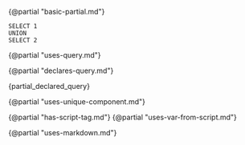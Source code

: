 {@partial "basic-partial.md"}

```test_query
SELECT 1
UNION
SELECT 2
```

{@partial "uses-query.md"}

{@partial "declares-query.md"}

{partial_declared_query}

{@partial "uses-unique-component.md"}

{@partial "has-script-tag.md"}
{@partial "uses-var-from-script.md"}

{@partial "uses-markdown.md"}

